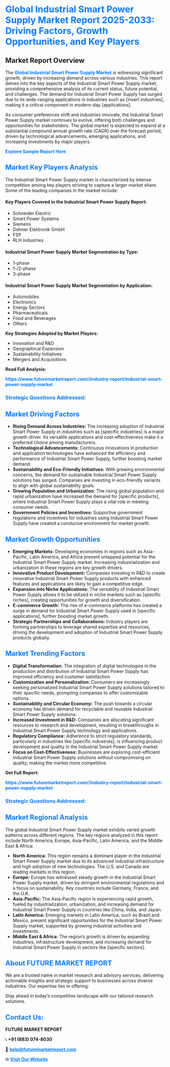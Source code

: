 <h1 style="color: #007BFF;">Global Industrial Smart Power Supply Market Report 2025-2033: Driving Factors, Growth Opportunities, and Key Players</h1>

<section id="overview">
<h2>Market Report Overview</h2>
<p>The <a href="https://www.futuremarketreport.com//industry-report/industrial-smart-power-supply-market" style="color: #007BFF; text-decoration: none;"><strong>Global Industrial Smart Power Supply Market</strong></a> is witnessing significant growth, driven by increasing demand across various industries. This report delves into the key aspects of the Industrial Smart Power Supply market, providing a comprehensive analysis of its current status, future potential, and challenges. The demand for Industrial Smart Power Supply has surged due to its wide-ranging applications in industries such as [insert industries], making it a critical component in modern-day [applications].</p>
<p>As consumer preferences shift and industries innovate, the Industrial Smart Power Supply market continues to evolve, offering both challenges and opportunities for stakeholders. The global market is expected to expand at a substantial compound annual growth rate (CAGR) over the forecast period, driven by technological advancements, emerging applications, and increasing investments by major players.</p>
</section>

<section id="overview">
<p><a href="https://www.futuremarketreport.com//request-sample/reportId=75147" style="color: #007BFF; text-decoration: none;"><strong>Explore Sample Report Here</strong></a></p>
</section>

<section id="key-players">
<h2 style="color: #007BFF;">Market Key Players Analysis</h2>
<p>The Industrial Smart Power Supply market is characterized by intense competition among key players striving to capture a larger market share. Some of the leading companies in the market include:</p>
<h4>Key Players Covered in the Industrial Smart Power Supply Report:</h4>
<ul><li>Schneider Electric</li><li>Smart Power Systems</li><li>Siemens</li><li>Dehner Elektronik GmbH</li><li>FSP</li><li>RLH Industries</li></ul>
<h4>Industrial Smart Power Supply Market Segmentation by Type:</h4>
<ul><li>1-phase</li><li>1-/2-phase</li><li>3-phase</li></ul>

<h4>Industrial Smart Power Supply Market Segmentation by Application:</h4>
<ul><li>Automobiles</li><li>Electronics</li><li>Energy Sectors</li><li>Pharmaceuticals</li><li>Food and Beverages</li><li>Others</li></ul>
<p><strong>Key Strategies Adopted by Market Players:</strong></p>
<ul>
<li>Innovation and R&D</li>
<li>Geographical Expansion</li>
<li>Sustainability Initiatives</li>
<li>Mergers and Acquisitions</li>
</ul>
</section>

<section>
<p><strong>Read Full Analysis: </strong></p><a href="https://www.futuremarketreport.com//industry-report/industrial-smart-power-supply-market" style="color: #007BFF; text-decoration: none;"><strong>https://www.futuremarketreport.com//industry-report/industrial-smart-power-supply-market</strong></a>
<h3 style="color: #007BFF;">Strategic Questions Addressed:</h3>
</section>

<section id="driving-factors">
<h2 style="color: #007BFF;">Market Driving Factors</h2>
<ul>
<li><strong>Rising Demand Across Industries:</strong> The increasing adoption of Industrial Smart Power Supply in industries such as [specific industries] is a major growth driver. Its versatile applications and cost-effectiveness make it a preferred choice among manufacturers.</li>
<li><strong>Technological Advancements:</strong> Continuous innovations in production and application technologies have enhanced the efficiency and performance of Industrial Smart Power Supply, further boosting market demand.</li>
<li><strong>Sustainability and Eco-Friendly Initiatives:</strong> With growing environmental concerns, the demand for sustainable Industrial Smart Power Supply solutions has surged. Companies are investing in eco-friendly variants to align with global sustainability goals.</li>
<li><strong>Growing Population and Urbanization:</strong> The rising global population and rapid urbanization have increased the demand for [specific products], where Industrial Smart Power Supply plays a vital role in meeting consumer needs.</li>
<li><strong>Government Policies and Incentives:</strong> Supportive government regulations and incentives for industries using Industrial Smart Power Supply have created a conducive environment for market growth.</li>
</ul>
</section>

<section id="growth-opportunities">
<h2 style="color: #007BFF;">Market Growth Opportunities</h2>
<ul>
<li><strong>Emerging Markets:</strong> Developing economies in regions such as Asia-Pacific, Latin America, and Africa present untapped potential for the Industrial Smart Power Supply market. Increasing industrialization and urbanization in these regions are key growth drivers.</li>
<li><strong>Innovative Product Development:</strong> Companies investing in R&D to create innovative Industrial Smart Power Supply products with enhanced features and applications are likely to gain a competitive edge.</li>
<li><strong>Expansion into Niche Applications:</strong> The versatility of Industrial Smart Power Supply allows it to be utilized in niche markets such as [specific niches], creating opportunities for growth and diversification.</li>
<li><strong>E-commerce Growth:</strong> The rise of e-commerce platforms has created a surge in demand for Industrial Smart Power Supply used in [specific applications], further boosting market growth.</li>
<li><strong>Strategic Partnerships and Collaborations:</strong> Industry players are forming partnerships to leverage shared expertise and resources, driving the development and adoption of Industrial Smart Power Supply products globally.</li>
</ul>
</section>

<section id="trending-factors">
<h2 style="color: #007BFF;">Market Trending Factors</h2>
<ul>
<li><strong>Digital Transformation:</strong> The integration of digital technologies in the production and distribution of Industrial Smart Power Supply has improved efficiency and customer satisfaction.</li>
<li><strong>Customization and Personalization:</strong> Consumers are increasingly seeking personalized Industrial Smart Power Supply solutions tailored to their specific needs, prompting companies to offer customizable options.</li>
<li><strong>Sustainability and Circular Economy:</strong> The push towards a circular economy has driven demand for recyclable and reusable Industrial Smart Power Supply solutions.</li>
<li><strong>Increased Investment in R&D:</strong> Companies are allocating significant resources to research and development, resulting in breakthroughs in Industrial Smart Power Supply technology and applications.</li>
<li><strong>Regulatory Compliance:</strong> Adherence to strict regulatory standards, particularly in industries like [specific industries], is influencing product development and quality in the Industrial Smart Power Supply market.</li>
<li><strong>Focus on Cost-Effectiveness:</strong> Businesses are exploring cost-efficient Industrial Smart Power Supply solutions without compromising on quality, making the market more competitive.</li>
</ul>
</section>

<section>
<p><strong>Get Full Report: </strong></p><a href="https://www.futuremarketreport.com//industry-report/industrial-smart-power-supply-market" style="color: #007BFF; text-decoration: none;"><strong>https://www.futuremarketreport.com//industry-report/industrial-smart-power-supply-market</strong></a>
<h3 style="color: #007BFF;">Strategic Questions Addressed:</h3>
</section>


<section id="regional-analysis">
<h2 style="color: #007BFF;">Market Regional Analysis</h2>
<p>The global Industrial Smart Power Supply market exhibits varied growth patterns across different regions. The key regions analyzed in this report include North America, Europe, Asia-Pacific, Latin America, and the Middle East & Africa:</p>
<ul>
<li><strong>North America:</strong> This region remains a dominant player in the Industrial Smart Power Supply market due to its advanced industrial infrastructure and high adoption of new technologies. The U.S. and Canada are leading markets in this region.</li>
<li><strong>Europe:</strong> Europe has witnessed steady growth in the Industrial Smart Power Supply market, driven by stringent environmental regulations and a focus on sustainability. Key countries include Germany, France, and the U.K.</li>
<li><strong>Asia-Pacific:</strong> The Asia-Pacific region is experiencing rapid growth, fueled by industrialization, urbanization, and increasing demand for Industrial Smart Power Supply in countries like China, India, and Japan.</li>
<li><strong>Latin America:</strong> Emerging markets in Latin America, such as Brazil and Mexico, present significant opportunities for the Industrial Smart Power Supply market, supported by growing industrial activities and investments.</li>
<li><strong>Middle East & Africa:</strong> The region’s growth is driven by expanding industries, infrastructure development, and increasing demand for Industrial Smart Power Supply in sectors like [specific sectors].</li>
</ul>
</section>

<footer>
<h2 style="color: #007BFF;">About FUTURE MARKET REPORT</h2>
<p>We are a trusted name in market research and advisory services, delivering actionable insights and strategic support to businesses across diverse industries. Our expertise lies in offering:</p>

<p>Stay ahead in today’s competitive landscape with our tailored research solutions.</p>

<h2 style="color: #007BFF;">Contact Us:</h2>
<p><strong>FUTURE MARKET REPORT</strong></p>
<p>📞 <strong>+91 (883) 074-8030</strong></p>
<p>📧 <strong><a href="mailto:help@futuremarketreport.com" style="color: #007BFF;">help@futuremarketreport.com</a></strong></p>
<p>🌐 <strong><a href="https://www.futuremarketreport.com/" style="color: #007BFF;">Visit Our Website</a></strong></p>
</footer>